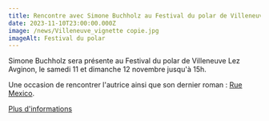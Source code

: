 ```yaml
---
title: Rencontre avec Simone Buchholz au Festival du polar de Villeneuve Lez Avignon
date: 2023-11-10T23:00:00.000Z
image: /news/Villeneuve_vignette copie.jpg
imageAlt: Festival du polar
---
```


Simone Buchholz sera présente au Festival du polar de Villeneuve Lez Avginon, le samedi 11 et dimanche 12 novembre jusqu'à 15h.

Une occasion de rencontrer l'autrice ainsi que son dernier roman : [Rue Mexico](https://www.l-atalante.com/catalogue/fusion/rue-mexico-9791036001338/).

[Plus d'informations](https://polar-villeneuvelezavignon.fr/auteur_2023/s-buchholz/)
